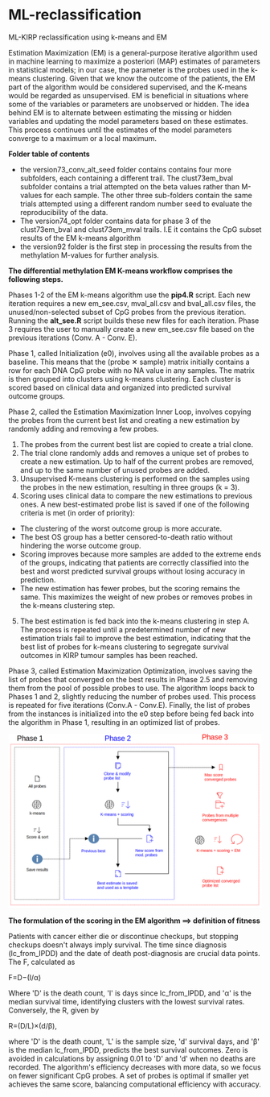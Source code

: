 # ML-reclassification
ML-KIRP reclassification using k-means and EM

Estimation Maximization (EM) is a general-purpose iterative algorithm used in machine learning to maximize a posteriori (MAP) estimates of parameters in statistical models; in our case, the parameter is the probes used in the k-means clustering. Given that we know the outcome of the patients, the EM part of the algorithm would be considered supervised, and the K-means would be regarded as unsupervised. EM is beneficial in situations where some of the variables or parameters are unobserved or hidden. The idea behind EM is to alternate between estimating the missing or hidden variables and updating the model parameters based on these estimates. This process continues until the estimates of the model parameters converge to a maximum or a local maximum.


**Folder table of contents**

- the version73_conv_alt_seed folder contains contains four more subfolders, each containing a different trail. The clust73em_bval subfolder contains a trial attempted on the beta values rather than M-values for each sample. The other three sub-folders contain the same trials attempted using a different random number seed to evaluate the reproducibility of the data.
- The version74_opt folder contains data for phase 3 of the  clust73em_bval and clust73em_mval trails. I.E it contains the CpG subset results of the EM k-means algorithm
- the version92 folder is the first step in processing the results from the methylation M-values for further analysis.

**The differential methylation EM K-means workflow comprises the following steps.**

Phases 1-2 of the EM k-means algorithm use the **pip4.R** script. Each new iteration requires a new em_see.csv, mval_all.csv and bval_all.csv files, the unused/non-selected subset of CpG probes from the previous iteration. Running the **alt_see.R** script builds these new files for each iteration.
Phase 3 requires the user to manually create a new em_see.csv file based on the previous iterations (Conv. A - Conv. E).

Phase 1, called Initialization (e0), involves using all the available probes as a baseline. This means that the (probe ✕ sample) matrix initially contains a row for each DNA CpG probe with no NA value in any samples. The matrix is then grouped into clusters using k-means clustering. Each cluster is scored based on clinical data and organized into predicted survival outcome groups.

Phase 2, called the Estimation Maximization Inner Loop, involves copying the probes from the current best list and creating a new estimation by randomly adding and removing a few probes. 
1. The probes from the current best list are copied to create a trial clone.
2. The trial clone randomly adds and removes a unique set of probes to create a new estimation. Up to half of the current probes are removed, and up to the same number of unused probes are added.
3. Unsupervised K-means clustering is performed on the samples using the probes in the new estimation, resulting in three groups (k = 3).
4. Scoring uses clinical data to compare the new estimations to previous ones. A new best-estimated probe list is saved if one of the following criteria is met (in order of priority):
 - The clustering of the worst outcome group is more accurate.
 - The best OS group has a better censored-to-death ratio without hindering the worse outcome group.
 - Scoring improves because more samples are added to the extreme ends of the groups, indicating that patients are correctly classified into the best and worst predicted survival groups without losing accuracy in prediction.
 - The new estimation has fewer probes, but the scoring remains the same. This maximizes the weight of new probes or removes probes in the k-means clustering step.
5. The best estimation is fed back into the k-means clustering in step A. The process is repeated until a predetermined number of new estimation trials fail to improve the best estimation, indicating that the best list of probes for k-means clustering to segregate survival outcomes in KIRP tumour samples has been reached.


Phase 3, called Estimation Maximization Optimization, involves saving the list of probes that converged on the best results in Phase 2.5 and removing them from the pool of possible probes to use. The algorithm loops back to Phases 1 and 2, slightly reducing the number of probes used. This process is repeated for five iterations (Conv.A - Conv.E). Finally, the list of probes from the instances is initialized into the e0 step before being fed back into the algorithm in Phase 1, resulting in an optimized list of probes.


![flowchar](https://github.com/gastonguaysiu/KIRP/blob/main/stage_I_reclassification/ML_flow_KIRP.png?raw=true)



**The formulation of the scoring in the EM algorithm ==> definition of fitness**

Patients with cancer either die or discontinue checkups, but stopping checkups doesn't always imply survival. The time since diagnosis (lc_from_IPDD) and the date of death post-diagnosis are crucial data points. The F, calculated as

F=D−(l/α)

Where 'D' is the death count, 'l' is days since lc_from_IPDD, and 'α' is the median survival time, identifying clusters with the lowest survival rates. Conversely, the R, given by

R=(D/L)×(d/β),

where 'D' is the death count, 'L' is the sample size, 'd' survival days, and 'β' is the median lc_from_IPDD, predicts the best survival outcomes. Zero is avoided in calculations by assigning 0.01 to 'D' and 'd' when no deaths are recorded.
The algorithm's efficiency decreases with more data, so we focus on fewer significant CpG probes. A set of probes is optimal if smaller yet achieves the same score, balancing computational efficiency with accuracy.

